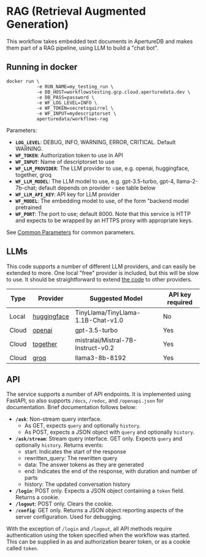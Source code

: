 # RAG (Retrieval Augmented Generation)

This workflow takes embedded text documents in ApertureDB and makes them part of a RAG pipeline, using LLM to build a "chat bot".

## Running in docker

```
docker run \
           -e RUN_NAME=my_testing_run \
           -e DB_HOST=workflowstesting.gcp.cloud.aperturedata.dev \
           -e DB_PASS=password \
           -e WF_LOG_LEVEL=INFO \
           -e WF_TOKEN=secretsquirrel \
           -e WF_INPUT=mydescriptorset \
           aperturedata/workflows-rag
```

Parameters: 
* **`LOG_LEVEL`**: DEBUG, INFO, WARNING, ERROR, CRITICAL. Default WARNING.
* **`WF_TOKEN`**: Authorization token to use in API
* **`WF_INPUT`**: Name of descriptorset to use
* **`WF_LLM_PROVIDER`**: The LLM provider to use, e.g. openai, huggingface, together, groq
* **`WF_LLM_MODEL`**: The LLM model to use, e.g. gpt-3.5-turbo, gpt-4, llama-2-7b-chat; default depends on provider - see table below
* **`WF_LLM_API_KEY`**: API key for LLM provider
* **`WF_MODEL`**: The embedding model to use, of the form "backend model pretrained
* **`WF_PORT`**: The port to use; default 8000. Note that this service is HTTP and expects to be wrapped by an HTTPS proxy with appropriate keys.

See [Common Parameters](../../README.md#common-parameters) for common parameters.

## LLMs

This code supports a number of different LLM providers, and can easily be extended to more. One local "free" provider is included, but this will be slow to use. It should be straightforward to extend [the code](app/llm.py) to other providers.

| Type | Provider | Suggested Model | API key required | 
| --- | --- | --- | --- |
| Local | [huggingface](https://huggingface.co/models) | TinyLlama/TinyLlama-1.1B-Chat-v1.0 | No |
| Cloud | [openai](https://platform.openai.com/docs/models) | gpt-3.5-turbo | Yes |
| Cloud | [together](https://www.together.ai/models) | mistralai/Mistral-7B-Instruct-v0.2 | Yes |
| Cloud | [groq](https://console.groq.com/docs/models) | llama3-8b-8192 | Yes |

## API

The service supports a number of API endpoints. It is implemented using FastAPI, so also supports `/docs`, `/redoc`, and `/openapi.json` for documentation. Brief documentation follows below:

* **`/ask`**: Non-stream query interface. 
    * As GET, expects `query` and optionally `history`.
    * As POST, expects a JSON object with `query` and optionally `history`.
* **`/ask/stream`**: Stream query interface. GET only. Expects `query` and optionally `history`.  Returns events:
  * start: Indicates the start of the response
  * rewritten_query: The rewritten query
  * data: The answer tokens as they are generated
  * end: Indicates the end of the response, with duration and number of parts
  * history: The updated conversation history
* **`/login`**: POST only. Expects a JSON object containing a `token` field. Returns a cookie.
* **`/logout`**: POST only. Clears the cookie.
* **`/config`**: GET only. Returns a JSON object reporting aspects of the server configuration. Used for debugging.

With the exception of `/login` and `/logout`, all API methods require authentication using the token specified when the workflow was started. This can be supplied in as and authorization bearer token, or as a cookie called `token`.
